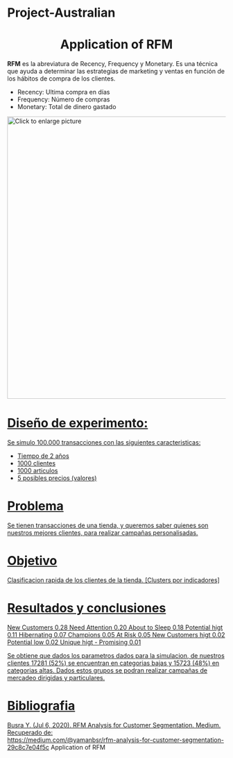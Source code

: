 # Project-Australian

# <center> Application of RFM

**RFM** es la abreviatura de Recency, Frequency y Monetary. 
Es una técnica que ayuda a determinar las estrategias de marketing y ventas en función de los hábitos de compra de los clientes.

  * Recency: Ultima compra en días
  * Frequency: Número de compras
  * Monetary: Total de dinero gastado

<a href="https://drive.google.com/uc?export=view&id=1reVlQHim8OTvoKDjDj68ktt3b-Rg_Upl"><img src="https://drive.google.com/uc?export=view&id=1reVlQHim8OTvoKDjDj68ktt3b-Rg_Upl" style="width: 650px; max-width: 100%; height: auto" title="Click to enlarge picture"/>

# Diseño de experimento:

Se simulo 100.000 transacciones con las siguientes caracteristicas:

   * Tiempo de 2 años
   * 1000 clientes
   * 1000 articulos
   * 5 posibles precios (valores)

# Problema

Se tienen transacciones de una tienda, y queremos saber quienes son nuestros mejores clientes, para realizar campañas personalisadas.

# Objetivo

Clasificacion rapida de los clientes de la tienda. [Clusters por indicadores]

# Resultados y conclusiones

New Customers             0.28
Need Attention            0.20
About to Sleep            0.18
Potential higt            0.11
Hibernating               0.07
Champions                 0.05
At Risk                   0.05
New Customers higt        0.02
Potential low             0.02
Unique higt - Promising   0.01

Se obtiene que dados los parametros dados para la simulacion, de nuestros clientes 17281 (52%) se encuentran en categorias bajas y 15723 (48%) en categorias altas. Dados estos grupos se podran realizar campañas de mercadeo dirigidas y particulares.

# Bibliografia

Busra Y. (Jul 6, 2020). RFM Analysis for Customer Segmentation. Medium. Recuperado de:  
https://medium.com/@yamanbsr/rfm-analysis-for-customer-segmentation-29c8c7e04f5c
Application of RFM